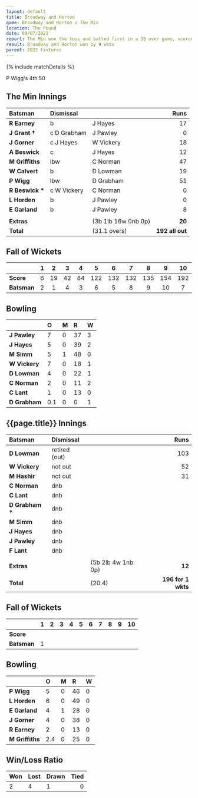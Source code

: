 ```yaml
---
layout: default
title: Broadway and Horton
game: Broadway and Horton v The Min
location: The Pound
date: 08/07/2021
report: The Min won the toss and batted first in a 35 over game, scored 192 all out in 31.1 overs. Broadway and Horton replied with 196 for 1 wkt in 20.4 overs
result: Broadway and Horton won by 9 wkts
parent: 2022 Fixtures
---
```


{% include matchDetails %}

P Wigg's 4th 50

## The Min Innings

| Batsman | Dismissal | | Runs |
|:---|:---|---|---:|
| **R Earney** | b | J Hayes | 17 |
| **J Grant &#8224;** | c D Grabham | J Pawley | 0 |
| **J Gorner** | c J Hayes  | W Vickery | 18 |
| **A Beswick** | c | J Hayes | 12 |
| **M Griffiths** | lbw | C Norman | 47 |
| **W Calvert** | b | D Lowman | 19 |
| **P Wigg** | lbw | D Grabham | 51 |
| **R Beswick &#42;** | c W Vickery | C Norman | 0 |
| **L Horden** | b | J Pawley | 0 |
| **E Garland** | b | J Pawley | 8 |
|  |  |  |  |
| **Extras** | | (3b 1lb 16w 0nb 0p) | **20** |
| **Total** | | (31.1 overs) | **192 all out** |

## Fall of Wickets

| | 1 | 2 | 3 | 4 | 5 | 6 | 7 | 8 | 9 | 10 |
|---|:---:|:---:|:---:|:---:|:---:|:---:|:---:|:---:|:---:|:---:|
| **Score** | 6 | 19 | 42 | 84 | 122 | 132 | 132 | 135 | 154 | 192 |
| **Batsman** | 2 | 1 | 4 | 3 | 6 | 5 | 8 | 9 | 10 | 7 | 

## Bowling

| | O | M | R | W |
|---|:---|:---|:---|:---|
| **J Pawley** | 7 | 0 | 37 | 3 |
| **J Hayes** | 5 | 0 | 39 | 2 |
| **M Simm** | 5 | 1 | 48 | 0 |
| **W Vickery** | 7 | 0 | 18 | 1 |
| **D Lowman** | 4 | 0 | 22 | 1 |
| **C Norman** | 2 | 0 | 11 | 2 |
| **C Lant** | 1 | 0 | 13 | 0 |
| **D Grabham** | 0.1 | 0 | 0 | 1 |

## {{page.title}} Innings

| Batsman | Dismissal | | Runs |
|:---|:---|---|---:|
| **D Lowman** | retired (out) |  | 103 |
| **W Vickery** | not out |  | 52 |
| **M Hashir** | not out |  | 31 |
| **C Norman** | dnb |  |  |
| **C Lant** | dnb |  |  |
| **D Grabham &#8224;** | dnb |  |  |
| **M Simm** | dnb |  |  |
| **J Hayes** | dnb |  |  |
| **J Pawley** | dnb |  |  |
| **F Lant** | dnb |  |  |
|  |  |  |  |
| **Extras** | | (5b 2lb 4w 1nb 0p) | **12** |
| **Total** | | (20.4) | **196 for 1 wkts** |

## Fall of Wickets

| | 1 | 2 | 3 | 4 | 5 | 6 | 7 | 8 | 9 | 10 |
|---|:---:|:---:|:---:|:---:|:---:|:---:|:---:|:---:|:---:|:---:|
| **Score** |  |  |  |  |  |  |  |  |  |  |
| **Batsman** | 1 |  |  |  |  |  |  |  |  |  | 

## Bowling

| | O | M | R | W |
|---|:---|:---|:---|:---|
| **P Wigg** | 5 | 0 | 46 | 0 |
| **L Horden** | 6 | 0 | 49 | 0 |
| **E Garland** | 4 | 1 | 28 | 0 |
| **J Gorner** | 4 | 0 | 38 | 0 |
| **R Earney** | 2 | 0 | 13 | 0 |
| **M Griffiths** | 2.4 | 0 | 25 | 0 |

## Win/Loss Ratio

| Won | Lost | Drawn | Tied |
|:---|:---|:---|---:|
| 2 | 4 | 1 | 0 |